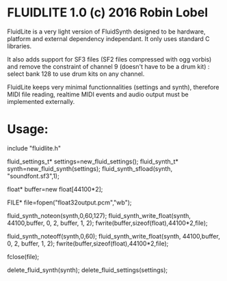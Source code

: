FLUIDLITE 1.0 (c) 2016 Robin Lobel
=========

FluidLite is a very light version of FluidSynth
designed to be hardware, platform and external dependency independant.
It only uses standard C libraries.

It also adds support for SF3 files (SF2 files compressed with ogg vorbis)
and remove the constraint of channel 9 (doesn't have to be a drum kit) :
select bank 128 to use drum kits on any channel.

FluidLite keeps very minimal functionnalities (settings and synth),
therefore MIDI file reading, realtime MIDI events and audio output must be
implemented externally.

Usage:
=====

include "fluidlite.h"

fluid_settings_t* settings=new_fluid_settings();
fluid_synth_t* synth=new_fluid_synth(settings);
fluid_synth_sfload(synth, "soundfont.sf3",1);

float* buffer=new float[44100*2];

FILE* file=fopen("float32output.pcm","wb");

fluid_synth_noteon(synth,0,60,127);
fluid_synth_write_float(synth, 44100,buffer, 0, 2, buffer, 1, 2);
fwrite(buffer,sizeof(float),44100*2,file);

fluid_synth_noteoff(synth,0,60);
fluid_synth_write_float(synth, 44100,buffer, 0, 2, buffer, 1, 2);
fwrite(buffer,sizeof(float),44100*2,file);

fclose(file);

delete_fluid_synth(synth);
delete_fluid_settings(settings);
